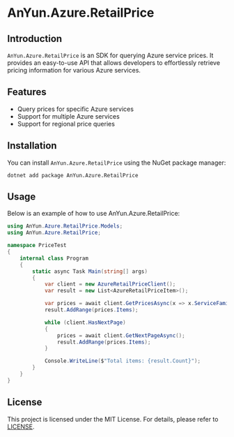 # AnYun.Azure.RetailPrice

## Introduction  
`AnYun.Azure.RetailPrice` is an SDK for querying Azure service prices. It provides an easy-to-use API that allows developers to effortlessly retrieve pricing information for various Azure services.

## Features  
- Query prices for specific Azure services  
- Support for multiple Azure services  
- Support for regional price queries  

## Installation  
You can install `AnYun.Azure.RetailPrice` using the NuGet package manager:

```
dotnet add package AnYun.Azure.RetailPrice
```

## Usage  
Below is an example of how to use AnYun.Azure.RetailPrice:

```csharp
using AnYun.Azure.RetailPrice.Models;
using AnYun.Azure.RetailPrice;

namespace PriceTest
{
    internal class Program
    {
        static async Task Main(string[] args)
        {
            var client = new AzureRetailPriceClient();
            var result = new List<AzureRetailPriceItem>();

            var prices = await client.GetPricesAsync(x => x.ServiceFamily == "AI + Machine Learning");
            result.AddRange(prices.Items);

            while (client.HasNextPage)
            {
                prices = await client.GetNextPageAsync();
                result.AddRange(prices.Items);
            }

            Console.WriteLine($"Total items: {result.Count}");
        }
    }
}
```

## License  
This project is licensed under the MIT License. For details, please refer to [LICENSE](LICENSE.txt).
